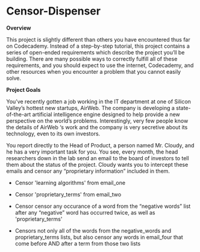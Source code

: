 # Censor-Dispenser
**Overview**

This project is slightly different than others you have encountered thus far on Codecademy. Instead of a step-by-step tutorial, this project contains a series of open-ended requirements which describe the project you’ll be building. There are many possible ways to correctly fulfill all of these requirements, and you should expect to use the internet, Codecademy, and other resources when you encounter a problem that you cannot easily solve.

**Project Goals**

You’ve recently gotten a job working in the IT department at one of Silicon Valley’s hottest new startups, AirWeb. The company is developing a state-of-the-art artificial intelligence engine designed to help provide a new perspective on the world’s problems. Interestingly, very few people know the details of AirWeb ‘s work and the company is very secretive about its technology, even to its own investors.

You report directly to the Head of Product, a person named Mr. Cloudy, and he has a very important task for you. You see, every month, the head researchers down in the lab send an email to the board of investors to tell them about the status of the project. Cloudy wants you to intercept these emails and censor any “proprietary information” included in them.

+ Censor 'learning algorithms' from email_one

+ Censor 'proprietary_terms' from email_two

+ Censor censor any occurance of a word from the “negative words” list after any “negative” word has occurred twice, as well as 'proprietary_terms'

+ Censors not only all of the words from the negative_words and proprietary_terms lists, but also censor any words in email_four that come before AND after a term from those two lists
